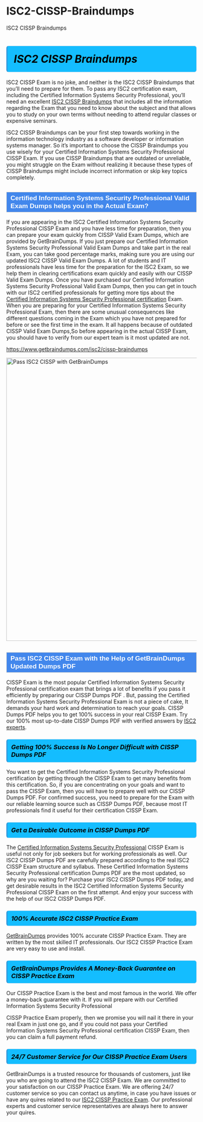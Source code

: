 # ISC2-CISSP-Braindumps
ISC2 CISSP Braindumps
<h1><strong><span style="display: block; color: #000000; background: #14BDFF; border: 0.5px solid #AED6F1; border-left: 3px solid #3498DB; padding: .6em; border-radius: 6px;">                     <em>ISC2 CISSP <span class="exam_variation">Braindumps</span> </em>                </span></strong>            </h1>                        <p>ISC2 CISSP Exam is no joke, and neither is the ISC2 CISSP <span class="exam_variation">Braindumps</span> that you’ll need to prepare for them. To pass any ISC2 certification exam,             including the Certified Information Systems Security Professional, you’ll need an excellent <a href="https://www.getbraindumps.com/isc2/cissp-braindumps">ISC2 CISSP <span class="exam_variation">Braindumps</span></a> that includes             all the information regarding the Exam that you need to know about the subject and that allows you to study on your own terms             without needing to attend regular classes or expensive seminars.</p>                        <p>ISC2 CISSP <span class="exam_variation">Braindumps</span> can be your first step towards working in the information technology industry as a software developer or             information systems manager. So it’s important to choose the CISSP <span class="exam_variation">Braindumps</span> you use wisely for your             Certified Information Systems Security Professional CISSP Exam. If you use CISSP <span class="exam_variation">Braindumps</span>             that are outdated or unreliable, you might struggle on the Exam without realizing it because these types of CISSP <span class="exam_variation">Braindumps</span>             might include incorrect information or skip key topics completely.</p>                        <h2 style="background: #4287ec; border: 1px solid #cccccc; padding: 5px 10px;">                <span style="color: #ffffff;">                    <span style="font-size: 11pt;">                        <span style="line-height: normal;">                            <span style="font-family: Calibri,sans-serif;">                                <strong>                                    <span style="font-size: 13.0pt;">Certified Information Systems Security Professional <span class="exam_variation2">Valid Exam Dumps</span> helps you in the Actual Exam?</span>                                </strong>                            </span>                        </span>                    </span>                </span>            </h2>                        <p>If you are appearing in the ISC2 Certified Information Systems Security Professional CISSP Exam and             you have less time for preparation, then you can prepare your exam quickly from CISSP <span class="exam_variation2">Valid Exam Dumps</span>, which are provided by GetBrainDumps.             If you just prepare our Certified Information Systems Security Professional <span class="exam_variation2">Valid Exam Dumps</span> and take part in the real Exam, you can take good percentage marks, making sure you are             using our updated ISC2 CISSP <span class="exam_variation2">Valid Exam Dumps</span>. A lot of students and IT professionals have less time for the preparation for the ISC2 Exam,             so we help them in clearing certifications exam quickly and easily with our CISSP <span class="exam_variation2">Valid Exam Dumps</span>. Once you have purchased our             Certified Information Systems Security Professional <span class="exam_variation2">Valid Exam Dumps</span>, then you can get in touch with our             ISC2 certified professionals for getting more tips about the <a href="https://www.getbraindumps.com/isc2/cissp-braindumps.html">Certified Information Systems Security Professional certification</a> Exam. When you are preparing for your              Certified Information Systems Security Professional Exam, then there are some unusual consequences like different questions coming in the Exam which you have not prepared            for before or see the first time in the exam. It all happens because of outdated CISSP <span class="exam_variation2">Valid Exam Dumps</span>,So before appearing in the actual             CISSP Exam, you should have to verify from our expert team is it most updated are not.</p>                        <p><a href="https://www.getbraindumps.com/isc2/cissp-braindumps">https://www.getbraindumps.com/isc2/cissp-braindumps</a></p>                        <p><a href="https://www.getbraindumps.com/"><img src="https://www.getbraindumps.com/images/get-updated-exam-questions-with-discount-getbraindumps.jpg" class="postImage" alt="Pass ISC2 CISSP with GetBrainDumps" width="750"></a></p>                            <h2 style="background: #4287ec; border: 1px solid #cccccc; padding: 5px 10px;">                <span style="color: #ffffff;">                    <span style="font-size: 11pt;">                        <span style="line-height: normal;">                            <span style="font-family: Calibri,sans-serif;">                                <strong>                                    <span style="font-size: 13.0pt;">Pass ISC2 CISSP Exam with the Help of GetBrainDumps Updated <span class="exam_variation3">Dumps PDF</span></span>                                </strong>                            </span>                        </span>                    </span>                </span>            </h2>                        <p>CISSP Exam is the most popular Certified Information Systems Security Professional certification exam that brings a             lot of benefits if you pass it efficiently by preparing our CISSP <span class="exam_variation3">Dumps PDF</span> . But, passing the Certified Information Systems Security Professional Exam is not a piece of cake,             It demands your hard work and determination to reach your goals. CISSP <span class="exam_variation3">Dumps PDF</span> helps you to get 100% success in your real CISSP Exam.             Try our 100% most up-to-date CISSP <span class="exam_variation3">Dumps PDF</span> with verified answers by <a href="https://www.getbraindumps.com/isc2-braindumps.html">ISC2 experts</a>.</p>                        <h3>                <strong>                    <span style="display: block; color: #000000; background: #14BDFF; border: 0.5px solid #AED6F1; border-left: 3px solid #3498DB; padding: .6em; border-radius: 6px;">                        <em>Getting 100% Success Is No Longer Difficult with CISSP <span class="exam_variation3">Dumps PDF</span></em>                    </span>                </strong>            </h3>                        <p>You want to get the Certified Information Systems Security Professional certification by getting through the CISSP Exam to get many benefits from this certification.             So, if you are concentrating on your goals and want to pass the CISSP Exam, then you will have to prepare well with our CISSP <span class="exam_variation3">Dumps PDF</span>.             For confirmed success, you need to prepare for the Exam with our reliable learning source such as CISSP <span class="exam_variation3">Dumps PDF</span>, because most             IT professionals find it useful for their certification CISSP Exam.</p>                        <h3>                <strong>                    <span style="display: block; color: #000000; background: #14BDFF; border: 0.5px solid #AED6F1; border-left: 3px solid #3498DB; padding: .6em; border-radius: 6px;">                        <em>Get a Desirable Outcome in CISSP <span class="exam_variation3">Dumps PDF</span></em>                    </span>                </strong>            </h3>                        <p>The <a href="https://www.getbraindumps.com/isc2/cissp-braindumps">Certified Information Systems Security Professional</a> CISSP Exam is useful not only for job seekers but             for working professionals as well. Our ISC2 CISSP <span class="exam_variation3">Dumps PDF</span> are carefully prepared according to the real ISC2 CISSP Exam structure and syllabus.             These Certified Information Systems Security Professional certification <span class="exam_variation3">Dumps PDF</span> are the most updated, so why are you waiting for? Purchase your ISC2 CISSP <span class="exam_variation3">Dumps PDF</span> today,             and get desirable results in the ISC2 Certified Information Systems Security Professional CISSP Exam on the first attempt.             And enjoy your success with the help of our ISC2 CISSP <span class="exam_variation3">Dumps PDF</span>.</p>                        <h3>                <strong>                    <span style="display: block; color: #000000; background: #14BDFF; border: 0.5px solid #AED6F1; border-left: 3px solid #3498DB; padding: .6em; border-radius: 6px;">                        <em>100% Accurate ISC2 CISSP <span class="exam_variation4">Practice Exam</span></em>                    </span>                </strong>            </h3>                        <p><a href="https://www.getbraindumps.com/">GetBrainDumps</a> provides 100% accurate CISSP <span class="exam_variation4">Practice Exam</span>. They are written by the most skilled IT professionals.             Our ISC2 CISSP <span class="exam_variation4">Practice Exam</span> are very easy to use and install.</p>                        <h3>                <strong>                    <span style="display: block; color: #000000; background: #14BDFF; border: 0.5px solid #AED6F1; border-left: 3px solid #3498DB; padding: .6em; border-radius: 6px;">                        <em>GetBrainDumps Provides A Money-Back Guarantee on  CISSP <span class="exam_variation4">Practice Exam</span></em>                    </span>                </strong>            </h3>                        <p>Our CISSP <span class="exam_variation4">Practice Exam</span> is the best and most famous in the world. We offer a money-back guarantee with it.             If you will prepare with our Certified Information Systems Security Professional</p>            <p>CISSP <span class="exam_variation4">Practice Exam</span> properly, then we promise you will nail it there in your real Exam in just one go, and             if you could not pass your Certified Information Systems Security Professional certification CISSP Exam, then you can claim a full payment refund.</p>                        <h3>                <strong>                    <span style="display: block; color: #000000; background: #14BDFF; border: 0.5px solid #AED6F1; border-left: 3px solid #3498DB; padding: .6em; border-radius: 6px;">                        <em>24/7 Customer Service for Our CISSP <span class="exam_variation4">Practice Exam</span> Users</em>                    </span>                </strong>            </h3>                        <p>GetBrainDumps is a trusted resource for thousands of customers, just like you who are going to attend the ISC2 CISSP Exam.             We are committed to your satisfaction on our CISSP <span class="exam_variation4">Practice Exam</span>. We are offering 24/7 customer service so you can contact us anytime,             in case you have issues or have any quires related to our <a href="https://www.getbraindumps.com/isc2/cissp-braindumps">ISC2 CISSP <span class="exam_variation4">Practice Exam</span></a>. Our professional experts and customer service             representatives are always here to answer your quires.</p>                    
